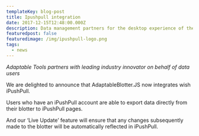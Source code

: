 ```yaml
---
templateKey: blog-post
title: Ipushpull integration
date: 2017-12-15T12:48:00.000Z
description: Data management partners for the desktop experience of the future
featuredpost: false
featuredimage: /img/ipushpull-logo.png
tags:
  - news
---
```

_Adaptable Tools partners with leading industry innovator on behalf of data users_

We are delighted to announce that AdaptableBlotter.JS now integrates wish iPushPull.

Users who have an iPushPull account are able to export data directly from their blotter to iPushPull pages.

And our ‘Live Update’ feature will ensure that any changes subsequently made to the blotter will be automatically reflected in iPushPull.
